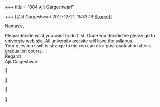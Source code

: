 +++
title = "004 Ajit Gargeshwari"

+++
[[Ajit Gargeshwari	2012-12-21, 15:33:19 [Source](https://groups.google.com/g/samskrita/c/QEEE6RXqg0M)]]



Namaste,  
  
Please decide what you want to do first. Once you decide the please go to university web site. All university website will have the syllabus.  
Your question itself is strange to me you can do a post graduation after a graduation course.  
Regards  
Ajit Gargeshwari  
  
  









